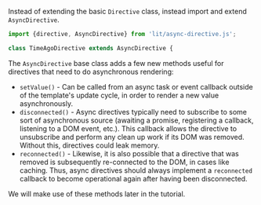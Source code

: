 Instead of extending the basic `Directive` class, instead import and extend
`AsyncDirective`.

```ts
import {directive, AsyncDirective} from 'lit/async-directive.js';

class TimeAgoDirective extends AsyncDirective {
```

The `AsyncDirective` base class adds a few new methods useful for directives
that need to do asynchronous rendering:
* `setValue()` - Can be called from an async task or event callback
  outside of the template's update cycle, in order to render a new value
  asynchronously.
* `disconnected()` - Async directives typically need to subscribe to some sort
  of asynchronous source (awaiting a promise, registering a callback, listening
  to a DOM event, etc.). This callback allows the directive to unsubscribe and
  perform any clean up work if its DOM was removed. Without this, directives
  could leak memory.
* `reconnected()` - Likewise, it is also possible that a directive that was
  removed is subsequently re-connected to the DOM, in cases like caching. Thus,
  async directives should always implement a `reconnected` callback to
  become operational again after having been disconnected.

We will make use of these methods later in the tutorial.

